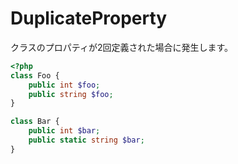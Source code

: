 # DuplicateProperty
クラスのプロパティが2回定義された場合に発生します。

```php
<?php
class Foo {
    public int $foo;
    public string $foo;
}

class Bar {
    public int $bar;
    public static string $bar;
}
```
